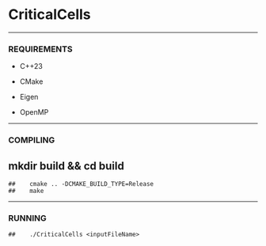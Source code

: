 # CriticalCells
---

### REQUIREMENTS 

- C++23
  
- CMake

- Eigen
  
- OpenMP

---
			  
### COMPILING 
  
  ##    mkdir build && cd build
	##    cmake .. -DCMAKE_BUILD_TYPE=Release
	##    make

---

###  RUNNING 

	##    ./CriticalCells <inputFileName>


